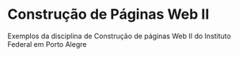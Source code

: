 # Construção de Páginas Web II

Exemplos da disciplina de Construção de páginas Web II do Instituto Federal em Porto Alegre
